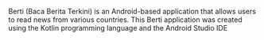 Berti (Baca Berita Terkini) is an Android-based application that allows users to read news from various countries. This Berti application was created using the Kotlin programming language and the Android Studio IDE

